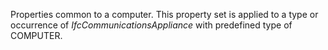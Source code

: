 Properties common to a computer. This property set is applied to a type or occurrence of _IfcCommunicationsAppliance_ with predefined type of COMPUTER.
